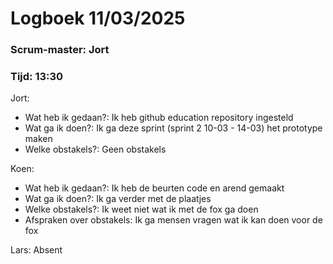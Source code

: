# Logboek 11/03/2025

### Scrum-master: Jort
### Tijd: 13:30

Jort:
- Wat heb ik gedaan?: Ik heb github education repository ingesteld
- Wat ga ik doen?: Ik ga deze sprint (sprint 2 10-03 - 14-03) het prototype maken
- Welke obstakels?: Geen obstakels

Koen:
- Wat heb ik gedaan?: Ik heb de beurten code en arend gemaakt
- Wat ga ik doen?: Ik ga verder met de plaatjes
- Welke obstakels?: Ik weet niet wat ik met de fox ga doen
- Afspraken over obstakels: Ik ga mensen vragen wat ik kan doen voor de fox

Lars: Absent